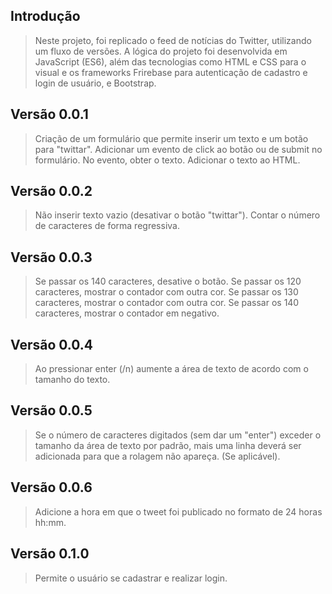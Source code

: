<!-- IMAGEM DO PROJETO -->


## Introdução

> Neste projeto, foi replicado o feed de notícias do Twitter, utilizando um fluxo de versões. 
A lógica do projeto foi desenvolvida em JavaScript (ES6), além das tecnologias como HTML e CSS para o visual e os frameworks Frirebase para autenticação de cadastro e login de usuário, e Bootstrap.

## Versão 0.0.1
> Criação de um formulário que permite inserir um texto e um botão para "twittar".
> Adicionar um evento de click ao botão ou de submit no formulário.
> No evento, obter o texto.
> Adicionar o texto ao HTML.


## Versão 0.0.2
> Não inserir texto vazio (desativar o botão "twittar").
> Contar o número de caracteres de forma regressiva.

## Versão 0.0.3
> Se passar os 140 caracteres, desative o botão.
> Se passar os 120 caracteres, mostrar o contador com outra cor.
> Se passar os 130 caracteres, mostrar o contador com outra cor.
> Se passar os 140 caracteres, mostrar o contador em negativo.

## Versão 0.0.4
> Ao pressionar enter (/n) aumente a área de texto de acordo com o tamanho do texto.

## Versão 0.0.5 
> Se o número de caracteres digitados (sem dar um "enter") exceder o tamanho da área de texto por padrão, mais uma  linha deverá ser adicionada para que a rolagem não apareça. (Se aplicável).

## Versão 0.0.6 
> Adicione a hora em que o tweet foi publicado no formato de 24 horas hh:mm.

## Versão 0.1.0 
> Permite o usuário se cadastrar e realizar login. 
